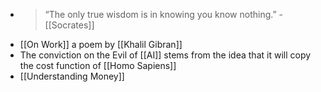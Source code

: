 - > “The only true wisdom is in knowing you know nothing.” - [[Socrates]]
- [[On Work]] a poem by [[Khalil Gibran]]
- The conviction on the Evil of [[AI]] stems from the idea that it will copy the cost function of [[Homo Sapiens]]
- [[Understanding Money]]